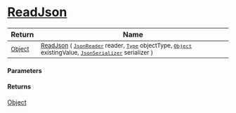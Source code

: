 # [ReadJson](./RectangleFConverter-100664170.md)



| Return | Name | 
| --- | --- | 
| <sub>[Object](https://docs.microsoft.com/en-us/dotnet/api/System.Object)</sub>| <sub>[ReadJson](./RectangleFConverter-100664170.md) ( [`JsonReader`](./RectangleFConverter-100664170.md) reader, [`Type`](https://docs.microsoft.com/en-us/dotnet/api/System.Type) objectType, [`Object`](https://docs.microsoft.com/en-us/dotnet/api/System.Object) existingValue, [`JsonSerializer`](./RectangleFConverter-100664170.md) serializer )</sub>| <br>


#### Parameters

#### Returns
[Object](https://docs.microsoft.com/en-us/dotnet/api/System.Object)<br>

